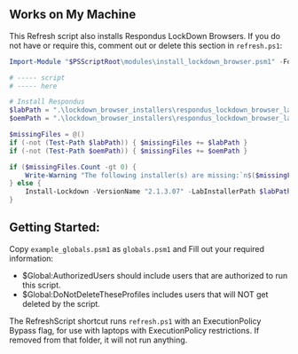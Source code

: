 ## Works on My Machine
This Refresh script also installs Respondus LockDown Browsers. If you do not have or require this, comment out or delete this section in `refresh.ps1`:

```powershell
Import-Module "$PSScriptRoot\modules\install_lockdown_browser.psm1" -Force

# ----- script
# ----- here

# Install Respondus
$labPath = ".\lockdown_browser_installers\respondus_lockdown_browser_lab_edition.msi"
$oemPath = ".\lockdown_browser_installers\respondus_lockdown_browser_lab_oem.msi"

$missingFiles = @()
if (-not (Test-Path $labPath)) { $missingFiles += $labPath }
if (-not (Test-Path $oemPath)) { $missingFiles += $oemPath }

if ($missingFiles.Count -gt 0) {
    Write-Warning "The following installer(s) are missing:`n$($missingFiles -join "`n")"
} else {
    Install-Lockdown -VersionName "2.1.3.07" -LabInstallerPath $labPath -OemInstallerPath $oemPath
}
```

## Getting Started:
Copy `example_globals.psm1` as `globals.psm1` and Fill out your required information:

- $Global:AuthorizedUsers should include users that are authorized to run this script.
- $Global:DoNotDeleteTheseProfiles includes users that will NOT get deleted by the script.

The RefreshScript shortcut runs `refresh.ps1` with an ExecutionPolicy Bypass flag, for use with laptops with ExecutionPolicy restrictions. If removed from that folder, it will not run anything.
